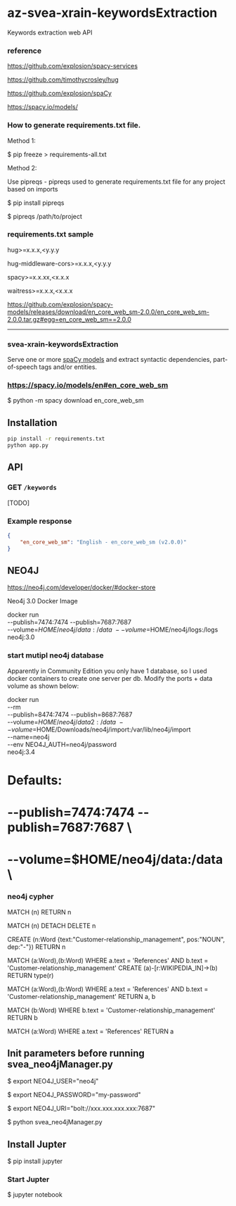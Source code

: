 # az-svea-xrain-keywordsExtraction
Keywords extraction web API

### reference
https://github.com/explosion/spacy-services

https://github.com/timothycrosley/hug

https://github.com/explosion/spaCy

https://spacy.io/models/

### How to generate requirements.txt file.
Method 1:

$ pip freeze > requirements-all.txt

Method 2:

Use pipreqs - pipreqs used to generate requirements.txt file for any project based on imports

$ pip install pipreqs

$ pipreqs /path/to/project

### requirements.txt sample
hug>=x.x.x,<y.y.y

hug-middleware-cors>=x.x.x,<y.y.y

spacy>=x.x.xx,<x.x.x

waitress>=x.x.x,<x.x.x

https://github.com/explosion/spacy-models/releases/download/en_core_web_sm-2.0.0/en_core_web_sm-2.0.0.tar.gz#egg=en_core_web_sm==2.0.0

--------------------------------------------------------
### svea-xrain-keywordsExtraction

Serve one or more [spaCy models](https://spacy.io/models) and extract syntactic
dependencies, part-of-speech tags and/or entities.

### https://spacy.io/models/en#en_core_web_sm
$ python -m spacy download en_core_web_sm

## Installation

```bash
pip install -r requirements.txt
python app.py
```

## API

### GET `/keywords`

[TODO]

### Example response

```json
{
    "en_core_web_sm": "English - en_core_web_sm (v2.0.0)"
}
```

## NEO4J

https://neo4j.com/developer/docker/#docker-store

Neo4j 3.0 Docker Image

docker run \
    --publish=7474:7474 --publish=7687:7687 \
    --volume=$HOME/neo4j/data:/data \
    --volume=$HOME/neo4j/logs:/logs \
    neo4j:3.0

### start mutipl neo4j database
Apparently in Community Edition you only have 1 database, so I used docker containers to create one server per db. Modify the ports + data volume as shown below:

docker run \
--rm \
--publish=8474:7474 --publish=8687:7687 \
--volume=$HOME/neo4j/data2:/data \
--volume=$HOME/Downloads/neo4j/import:/var/lib/neo4j/import \
--name=neo4j \
--env NEO4J_AUTH=neo4j/password \
neo4j:3.4


# Defaults:
# --publish=7474:7474 --publish=7687:7687 \
# --volume=$HOME/neo4j/data:/data \

### neo4j cypher

MATCH (n) RETURN n

MATCH (n) DETACH DELETE n

CREATE (n:Word {text:"Customer-relationship_management", pos:"NOUN", dep:"-"}) RETURN n

MATCH (a:Word),(b:Word)
WHERE a.text = 'References' AND b.text = 'Customer-relationship_management'
CREATE (a)-[r:WIKIPEDIA_IN]->(b)
RETURN type(r)

MATCH (a:Word),(b:Word)
WHERE a.text = 'References' AND b.text = 'Customer-relationship_management'
RETURN a, b

MATCH (b:Word)
WHERE b.text = 'Customer-relationship_management'
RETURN b

MATCH (a:Word)
WHERE a.text = 'References'
RETURN a

## Init parameters before running svea_neo4jManager.py

$ export NEO4J_USER="neo4j"

$ export NEO4J_PASSWORD="my-password"

$ export NEO4J_URI="bolt://xxx.xxx.xxx.xxx:7687"

$ python svea_neo4jManager.py

## Install Jupter

$ pip install jupyter

### Start Jupter
$ jupyter notebook
